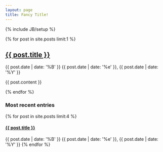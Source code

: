 ```yaml
---
layout: page
title: Fancy Title!
---
```

{% include JB/setup %}

{% for post in site.posts limit:1 %}
<h2>
    <a href="{{ BASE_PATH }}{{ post.url }}" rel="bookmark" title="Permanent link to ">{{ post.title }}</a>
</h2>
<span>{{ post.date | date: '%B' }} {{ post.date | date: '%e' }}, {{ post.date | date: '%Y' }}</span>
<p>
    {{ post.content }}
</p>
{% endfor %}

<h3>Most recent entries</h3>
{% for post in site.posts limit:4 %}
<h4>
    <a href="{{ BASE_PATH }}{{ post.url }}" rel="bookmark" title="Permanent link to ">{{ post.title }}</a>
</h4>
<span>{{ post.date | date: '%B' }} {{ post.date | date: '%e' }}, {{ post.date | date: '%Y' }}</span>
{% endfor %}
